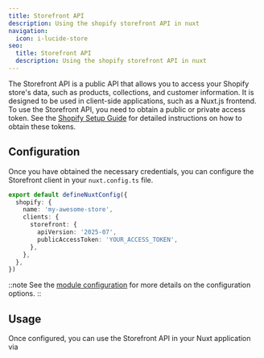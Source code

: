 ```yaml
---
title: Storefront API
description: Using the shopify storefront API in nuxt
navigation:
  icon: i-lucide-store
seo:
  title: Storefront API
  description: Using the shopify storefront API in nuxt
---
```


The Storefront API is a public API that allows you to access your Shopify store's data, such as products, collections, and customer information.
It is designed to be used in client-side applications, such as a Nuxt.js frontend.
To use the Storefront API, you need to obtain a public or private access token.
See the [Shopify Setup Guide](/essentials/setup-shopify) for detailed instructions on how to obtain these tokens.

## Configuration

Once you have obtained the necessary credentials, you can configure the Storefront client in your `nuxt.config.ts` file.

```ts [nuxt.config.ts]
export default defineNuxtConfig({
  shopify: {
    name: 'my-awesome-store',
    clients: {
      storefront: {
        apiVersion: '2025-07',
        publicAccessToken: 'YOUR_ACCESS_TOKEN',
      },
    },
  },
})
```

::note
See the [module configuration](/essentials/configuration) for more details on the configuration options.
::

## Usage

Once configured, you can use the Storefront API in your Nuxt application via 
